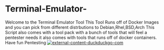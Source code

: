 # Terminal-Emulator- 

Welcome to the Terminal Emulator Tool This Tool Runs off of Docker Images and you can pick from different distrbutions to Debian,Rhel,BSD,Arch This Script also comes with a tool pack with a bunch of tools that will feel a pentester needs it also comes with tools that runs off of docker containers. Have fun Pentesting 
<a href="https://ibb.co/Q8dWhmx"><img src="https://i.ibb.co/f8v3Z0T/Screenshot-20210315-200923.png" alt="external-content-duckduckgo-com" border="0"></a>
